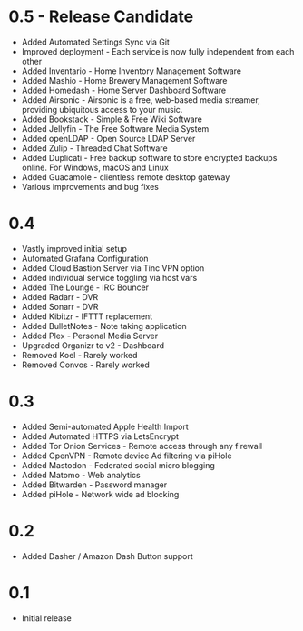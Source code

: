 # 0.5 - Release Candidate

- Added Automated Settings Sync via Git
- Improved deployment - Each service is now fully independent from each other
- Added Inventario - Home Inventory Management Software
- Added Mashio - Home Brewery Management Software
- Added Homedash - Home Server Dashboard Software
- Added Airsonic - Airsonic is a free, web-based media streamer, providing ubiquitous access to your music.
- Added Bookstack - Simple & Free Wiki Software
- Added Jellyfin - The Free Software Media System
- Added openLDAP - Open Source LDAP Server
- Added Zulip - Threaded Chat Software
- Added Duplicati - Free backup software to store encrypted backups online. For Windows, macOS and Linux
- Added Guacamole - clientless remote desktop gateway
- Various improvements and bug fixes

# 0.4

- Vastly improved initial setup
- Automated Grafana Configuration
- Added Cloud Bastion Server via Tinc VPN option
- Added individual service toggling via host vars
- Added The Lounge - IRC Bouncer
- Added Radarr - DVR
- Added Sonarr - DVR
- Added Kibitzr - IFTTT replacement
- Added BulletNotes - Note taking application
- Added Plex - Personal Media Server
- Upgraded Organizr to v2 - Dashboard
- Removed Koel - Rarely worked
- Removed Convos - Rarely worked

# 0.3

- Added Semi-automated Apple Health Import
- Added Automated HTTPS via LetsEncrypt
- Added Tor Onion Services - Remote access through any firewall
- Added OpenVPN - Remote device Ad filtering via piHole
- Added Mastodon - Federated social micro blogging
- Added Matomo - Web analytics
- Added Bitwarden - Password manager
- Added piHole - Network wide ad blocking

# 0.2

- Added Dasher / Amazon Dash Button support

# 0.1

- Initial release
